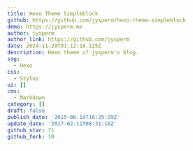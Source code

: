 ```yaml
---
title: Hexo Theme Simpleblock
github: https://github.com/jysperm/hexo-theme-simpleblock
demo: https://jysperm.me
author: jysperm
author_link: https://github.com/jysperm
date: 2024-11-28T01:12:18.125Z
description: Hexo theme of jysperm's blog.
ssg:
  - Hexo
css:
  - Stylus
ui: []
cms:
  - Markdown
category: []
draft: false
publish_date: '2015-06-19T16:25:29Z'
update_date: '2017-02-11T08:31:16Z'
github_star: 71
github_fork: 10
---
```

